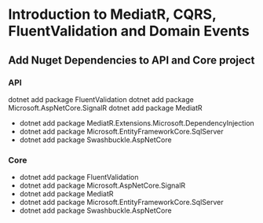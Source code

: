 # Introduction to MediatR, CQRS, FluentValidation and Domain Events

## Add Nuget Dependencies to API and Core project

### API
dotnet add package FluentValidation
dotnet add package Microsoft.AspNetCore.SignalR
dotnet add package MediatR
- dotnet add package MediatR.Extensions.Microsoft.DependencyInjection
- dotnet add package Microsoft.EntityFrameworkCore.SqlServer
- dotnet add package Swashbuckle.AspNetCore


### Core
- dotnet add package FluentValidation
- dotnet add package Microsoft.AspNetCore.SignalR 
- dotnet add package MediatR 
- dotnet add package Microsoft.EntityFrameworkCore.SqlServer 
- dotnet add package Swashbuckle.AspNetCore
